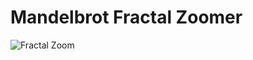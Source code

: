 # Mandelbrot Fractal Zoomer
![Fractal Zoom](https://upload.wikimedia.org/wikipedia/commons/thumb/a/a4/Mandelbrot_sequence_new.gif/220px-Mandelbrot_sequence_new.gif)

